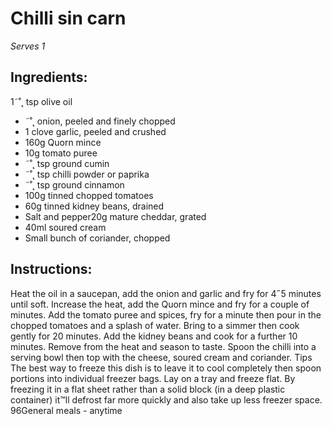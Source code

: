 
# Chilli sin carn
_Serves 1_
## Ingredients:
1˜˚˛ tsp olive oil
* ˜˚˛ onion, peeled and finely chopped
* 1 clove garlic, peeled and crushed
* 160g Quorn mince
* 10g tomato puree
* ˜˚˛ tsp ground cumin
* ˜˚˛ tsp chilli powder or paprika
* ˜˚˛ tsp ground cinnamon
* 100g tinned chopped tomatoes
* 60g tinned kidney beans, drained
* Salt and pepper20g mature cheddar, grated
* 40ml soured cream
* Small bunch of coriander, chopped
## Instructions:
Heat the oil in a saucepan, add the onion and garlic and fry 
for 4˝5 minutes until soft. Increase the heat, add the Quorn 
mince and fry for a couple of minutes. Add the tomato puree 
and spices, fry for a minute then pour in the chopped tomatoes 
and a splash of water. Bring to a simmer then cook gently for 
20 minutes. Add the kidney beans and cook for a further 10 
minutes. Remove from the heat and season to taste.
Spoon the chilli into a serving bowl then top with the cheese, 
soured cream and coriander.
Tips
The best way to freeze this dish is to leave it to cool completely 
then spoon portions into individual freezer bags. Lay on a tray 
and freeze flat. By freezing it in a flat sheet rather than a solid 
block (in a deep plastic container) it™ll defrost far more quickly 
and also take up less freezer space.
96General meals - anytime

